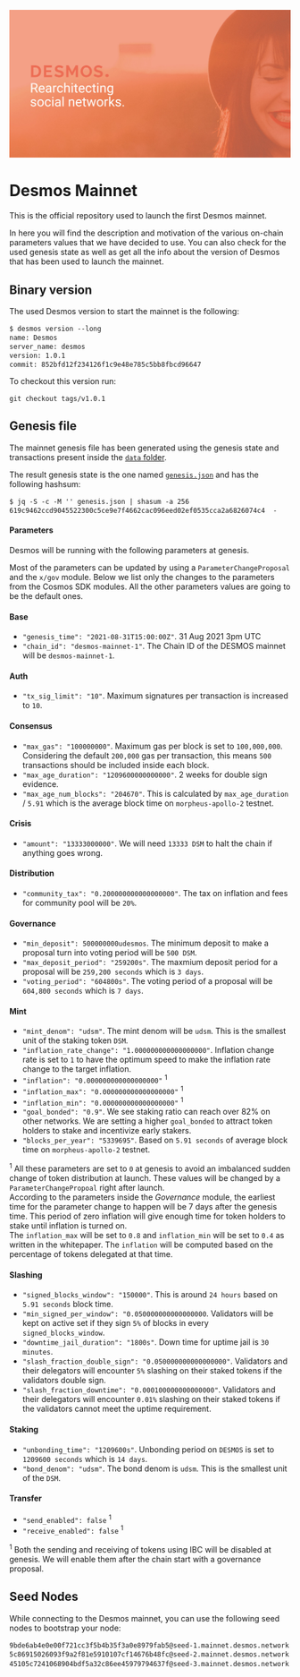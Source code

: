 

[![Website](.img/cover.jpg)](https://desmos.network)

# Desmos Mainnet
This is the official repository used to launch the first Desmos mainnet. 

In here you will find the description and motivation of the various on-chain parameters values that we have decided to use.
You can also check for the used genesis state as well as get all the info about the version of Desmos that has been used to launch the mainnet.

## Binary version
The used Desmos version to start the mainnet is the following: 

```shell
$ desmos version --long
name: Desmos
server_name: desmos
version: 1.0.1
commit: 852bfd12f234126f1c9e48e785c5bb8fbcd96647
```

To checkout this version run: 

```
git checkout tags/v1.0.1
```

## Genesis file 
The mainnet genesis file has been generated using the genesis state and transactions present inside the [`data` folder](data).  

The result genesis state is the one named [`genesis.json`](genesis.json) and has the following hashsum:

```shell
$ jq -S -c -M '' genesis.json | shasum -a 256
619c9462ccd9045522300c5ce9e7f4662cac096eed02ef0535cca2a6826074c4  -
```

#### Parameters
Desmos will be running with the following parameters at genesis. 

Most of the parameters can be updated by using a `ParameterChangeProposal` and the `x/gov` module. 
Below we list only the changes to the parameters from the Cosmos SDK modules. 
All the other parameters values are going to be the default ones. 

#### Base
* `"genesis_time": "2021-08-31T15:00:00Z"`. 31 Aug 2021 3pm UTC
* `"chain_id": "desmos-mainnet-1"`. The Chain ID of the DESMOS mainnet will be `desmos-mainnet-1`.

#### Auth
* `"tx_sig_limit": "10"`. Maximum signatures per transaction is increased to `10`.

#### Consensus
* `"max_gas": "100000000"`. Maximum gas per block is set to `100,000,000`. Considering the default `200,000` gas per transaction, this means `500` transactions should be included inside each block.
* `"max_age_duration": "1209600000000000"`. 2 weeks for double sign evidence.
* `"max_age_num_blocks": "204670"`. This is calculated by `max_age_duration` / `5.91` which is the average block time on `morpheus-apollo-2` testnet.

#### Crisis
* `"amount": "13333000000"`. We will need `13333 DSM` to halt the chain if anything goes wrong.

#### Distribution
* `"community_tax": "0.200000000000000000"`. The tax on inflation and fees for community pool will be `20%`.

#### Governance
* `"min_deposit": 500000000udesmos`. The minimum deposit to make a proposal turn into voting period will be `500 DSM`.
* `"max_deposit_period": "259200s"`. The maxmium deposit period for a proposal will be `259,200 seconds` which is `3 days`.
* `"voting_period": "604800s"`. The voting period of a proposal will be `604,800 seconds` which is `7 days`.

#### Mint
* `"mint_denom": "udsm"`. The mint denom will be `udsm`. This is the smallest unit of the staking token `DSM`.
* `"inflation_rate_change": "1.000000000000000000"`. Inflation change rate is set to `1` to have the optimum speed to make the inflation rate change to the target inflation.
* `"inflation": "0.000000000000000000"` <sup>1</sup>
* `"inflation_max": "0.000000000000000000"` <sup>1</sup>
* `"inflation_min": "0.000000000000000000"` <sup>1</sup>
* `"goal_bonded": "0.9"`. We see staking ratio can reach over 82% on other networks. We are setting a higher `goal_bonded` to attract token holders to stake and incentivize early stakers.
* `"blocks_per_year": "5339695"`. Based on `5.91 seconds` of average block time on `morpheus-apollo-2` testnet.

<sup>1</sup> All these parameters are set to `0` at genesis to avoid an imbalanced sudden change of token distribution at launch. 
These values will be changed by a `ParameterChangePropoal` right after launch.   
According to the parameters inside the _Governance_ module, the earliest time for the parameter change to happen will be 7 days after the genesis time. 
This period of zero inflation will give enough time for token holders to stake until inflation is turned on.   
The `inflation_max` will be set to `0.8` and `inflation_min` will be set to `0.4` as written in the whitepaper.
The `inflation` will be computed based on the percentage of tokens delegated at that time.

#### Slashing
* `"signed_blocks_window": "150000"`. This is around `24 hours` based on `5.91 seconds` block time.
* `"min_signed_per_window": "0.050000000000000000`. Validators will be kept on active set if they sign `5%` of blocks in every `signed_blocks_window`.
* `"downtime_jail_duration": "1800s"`. Down time for uptime jail is `30 minutes`.
* `"slash_fraction_double_sign": "0.050000000000000000"`. Validators and their delegators will encounter `5%` slashing on their staked tokens if the validators double sign.
* `"slash_fraction_downtime": "0.000100000000000000"`. Validators and their delegators will encounter `0.01%` slashing on their staked tokens if the validators cannot meet the uptime requirement.

#### Staking
* `"unbonding_time": "1209600s"`. Unbonding period on `DESMOS` is set to `1209600 seconds` which is `14 days`.
* `"bond_denom": "udsm"`. The bond denom is `udsm`. This is the smallest unit of the `DSM`.

#### Transfer
* `"send_enabled": false` <sup>1</sup>
* `"receive_enabled": false` <sup>1</sup>

<sup>1</sup> Both the sending and receiving of tokens using IBC will be disabled at genesis. 
We will enable them after the chain start with a governance proposal.  

## Seed Nodes
While connecting to the Desmos mainnet, you can use the following seed nodes to bootstrap your node:

```sh
9bde6ab4e0e00f721cc3f5b4b35f3a0e8979fab5@seed-1.mainnet.desmos.network
5c86915026093f9a2f81e5910107cf14676b48fc@seed-2.mainnet.desmos.network
45105c7241068904bdf5a32c86ee45979794637f@seed-3.mainnet.desmos.network
```
